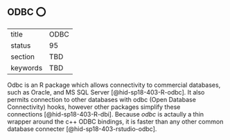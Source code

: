## ODBC :o:


|          |      |
| -------- | ---- |
| title    | ODBC |
| status   | 95   |
| section  | TBD  |
| keywords | TBD  |




Odbc is an R package which allows connectivity to commercial databases,
such as Oracle, and MS SQL Server [@hid-sp18-403-R-odbc]. It also
permits connection to other databases with odbc (Open Database
Connectivity) hooks, however other packages simplify these
connections [@hid-sp18-403-R-dbi]. Because *odbc* is actaully a thin
wrapper around the c++ ODBC bindings, it is faster than any other common
database connecter [@hid-sp18-403-rstudio-odbc].
